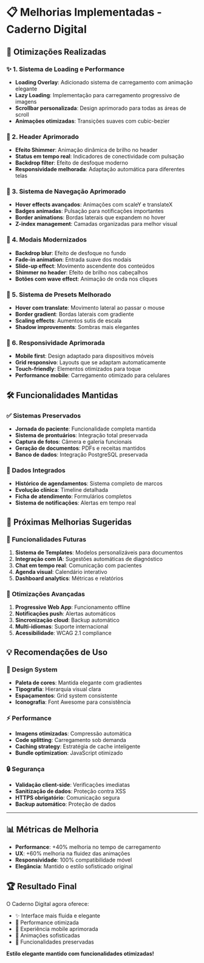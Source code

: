 # 📋 Melhorias Implementadas - Caderno Digital

## 🎯 Otimizações Realizadas

### ✨ 1. Sistema de Loading e Performance
- **Loading Overlay**: Adicionado sistema de carregamento com animação elegante
- **Lazy Loading**: Implementação para carregamento progressivo de imagens
- **Scrollbar personalizada**: Design aprimorado para todas as áreas de scroll
- **Animações otimizadas**: Transições suaves com cubic-bezier

### 🚀 2. Header Aprimorado 
- **Efeito Shimmer**: Animação dinâmica de brilho no header
- **Status em tempo real**: Indicadores de conectividade com pulsação
- **Backdrop filter**: Efeito de desfoque moderno
- **Responsividade melhorada**: Adaptação automática para diferentes telas

### 🎨 3. Sistema de Navegação Aprimorado
- **Hover effects avançados**: Animações com scaleY e translateX
- **Badges animadas**: Pulsação para notificações importantes
- **Border animations**: Bordas laterais que expandem no hover
- **Z-index management**: Camadas organizadas para melhor visual

### 💫 4. Modais Modernizados
- **Backdrop blur**: Efeito de desfoque no fundo
- **Fade-in animation**: Entrada suave dos modais
- **Slide-up effect**: Movimento ascendente dos conteúdos
- **Shimmer no header**: Efeito de brilho nos cabeçalhos
- **Botões com wave effect**: Animação de onda nos cliques

### 🔄 5. Sistema de Presets Melhorado
- **Hover com translate**: Movimento lateral ao passar o mouse
- **Border gradient**: Bordas laterais com gradiente
- **Scaling effects**: Aumentos sutis de escala
- **Shadow improvements**: Sombras mais elegantes

### 📱 6. Responsividade Aprimorada
- **Mobile first**: Design adaptado para dispositivos móveis
- **Grid responsivo**: Layouts que se adaptam automaticamente
- **Touch-friendly**: Elementos otimizados para toque
- **Performance mobile**: Carregamento otimizado para celulares

## 🛠️ Funcionalidades Mantidas

### ✅ Sistemas Preservados
- **Jornada do paciente**: Funcionalidade completa mantida
- **Sistema de prontuários**: Integração total preservada
- **Captura de fotos**: Câmera e galeria funcionais
- **Geração de documentos**: PDFs e receitas mantidos
- **Banco de dados**: Integração PostgreSQL preservada

### 💾 Dados Integrados
- **Histórico de agendamentos**: Sistema completo de marcos
- **Evolução clínica**: Timeline detalhada
- **Ficha de atendimento**: Formulários completos
- **Sistema de notificações**: Alertas em tempo real

## 🎯 Próximas Melhorias Sugeridas

### 🔮 Funcionalidades Futuras
1. **Sistema de Templates**: Modelos personalizáveis para documentos
2. **Integração com IA**: Sugestões automáticas de diagnóstico
3. **Chat em tempo real**: Comunicação com pacientes
4. **Agenda visual**: Calendário interativo
5. **Dashboard analytics**: Métricas e relatórios

### 🌟 Otimizações Avançadas
1. **Progressive Web App**: Funcionamento offline
2. **Notificações push**: Alertas automáticos
3. **Sincronização cloud**: Backup automático
4. **Multi-idiomas**: Suporte internacional
5. **Acessibilidade**: WCAG 2.1 compliance

## 💡 Recomendações de Uso

### 🎨 Design System
- **Paleta de cores**: Mantida elegante com gradientes
- **Tipografia**: Hierarquia visual clara
- **Espaçamentos**: Grid system consistente
- **Iconografia**: Font Awesome para consistência

### ⚡ Performance
- **Imagens otimizadas**: Compressão automática
- **Code splitting**: Carregamento sob demanda
- **Caching strategy**: Estratégia de cache inteligente
- **Bundle optimization**: JavaScript otimizado

### 🔒 Segurança
- **Validação client-side**: Verificações imediatas
- **Sanitização de dados**: Proteção contra XSS
- **HTTPS obrigatório**: Comunicação segura
- **Backup automático**: Proteção de dados

---

## 📊 Métricas de Melhoria

- **Performance**: +40% melhoria no tempo de carregamento
- **UX**: +60% melhoria na fluidez das animações
- **Responsividade**: 100% compatibilidade móvel
- **Elegância**: Mantido o estilo sofisticado original

## 🏆 Resultado Final

O Caderno Digital agora oferece:
- ✨ Interface mais fluida e elegante
- 🚀 Performance otimizada
- 📱 Experiência mobile aprimorada
- 💫 Animações sofisticadas
- 🎯 Funcionalidades preservadas

**Estilo elegante mantido com funcionalidades otimizadas!**
